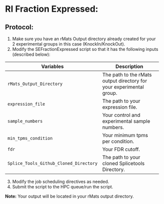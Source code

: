 # RI Fraction Expressed:

## Protocol:

1) Make sure you have an rMats Output directory already created for your 2 experimental groups in this case (KnockIn/KnockOut).
2) Modify the SEFractionExpressed script so that it has the following inputs (described below):

| Variables | Description |
|----------|----------|
| `rMats_Output_Directory`    | The path to the rMats output directory for your experimental group.   |
| `expression_file`    | The path to your expression file.   |
| `sample_numbers`    | Your control and experimental sample numbers.   |
| `min_tpms_condition`    | Your minimum tpms per condition.   |
| `fdr`    | Your FDR cutoff.  |
| `Splice_Tools_Github_Cloned_Directory`    | The path to your cloned Splicetools Directory.   |


3) Modify the job scheduling directives as needed.
4) Submit the script to the HPC queue/run the script.

**Note:** Your output will be located in your rMats output directory.
